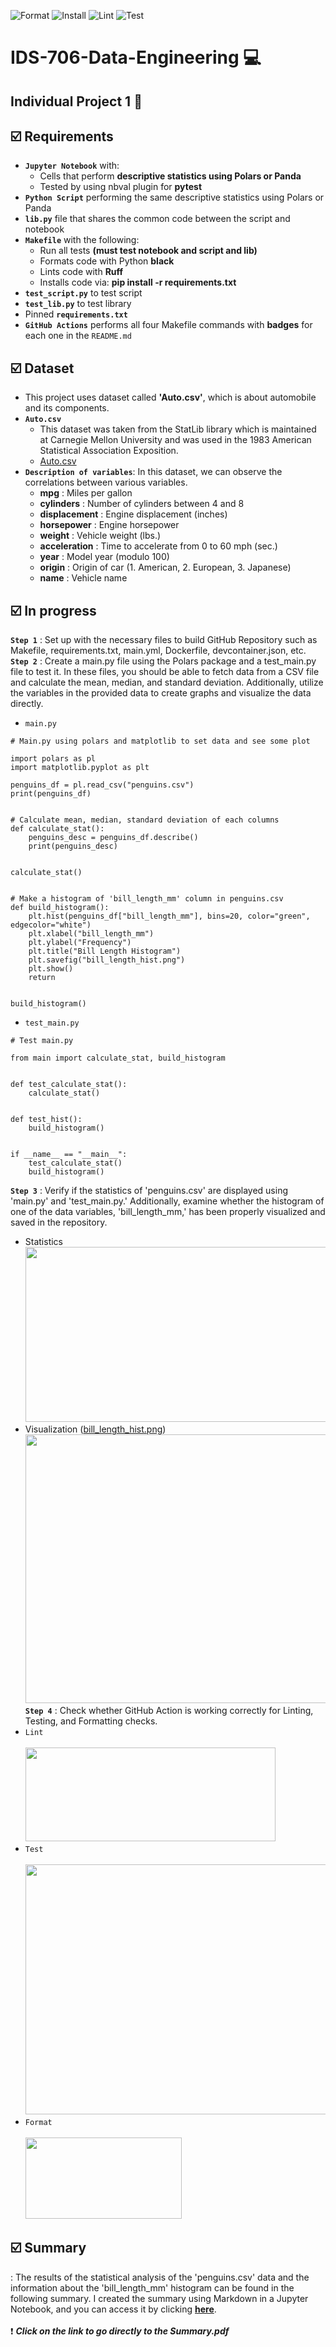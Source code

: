 ![Format](https://github.com/Suim-Park/Individual-Project-1/actions/workflows/format.yml/badge.svg) ![Install](https://github.com/Suim-Park/Individual-Project-1/actions/workflows/install.yml/badge.svg) ![Lint](https://github.com/Suim-Park/Individual-Project-1/actions/workflows/lint.yml/badge.svg) ![Test](https://github.com/Suim-Park/Individual-Project-1/actions/workflows/test.yml/badge.svg)</br>
# IDS-706-Data-Engineering :computer:

## Individual Project 1 :page_facing_up:</br> 

## :ballot_box_with_check: Requirements
* __`Jupyter Notebook`__ with:
  - Cells that perform __descriptive statistics using Polars or Panda__
  - Tested by using nbval plugin for __pytest__
*	__`Python Script`__ performing the same descriptive statistics using Polars or Panda
* __`lib.py`__ file that shares the common code between the script and notebook
* __`Makefile`__ with the following:
  - Run all tests __(must test notebook and script and lib)__
  - Formats code with Python __black__
  - Lints code with __Ruff__
  - Installs code via:  __pip install -r requirements.txt__
*	__`test_script.py`__ to test script
*	__`test_lib.py`__ to test library
*	Pinned __`requirements.txt`__
*	__`GitHub Actions`__ performs all four Makefile commands with __badges__ for each one in the `README.md`


## :ballot_box_with_check: Dataset
* This project uses dataset called __'Auto.csv'__, which is about automobile and its components.
* __`Auto.csv`__
  - This dataset was taken from the StatLib library which is maintained at Carnegie Mellon University and was used in the 1983 American Statistical Association Exposition.
  - [Auto.csv](https://github.com/suim-park/Individual-Project-1/blob/main/Auto.csv)</br>
* __`Description of variables`__: In this dataset, we can observe the correlations between various variables.</br>
  - __mpg__ : Miles per gallon
  - __cylinders__ : Number of cylinders between 4 and 8
  - __displacement__ : Engine displacement (inches)
  - __horsepower__ : Engine horsepower
  - __weight__ : Vehicle weight (lbs.)
  - __acceleration__ : Time to accelerate from 0 to 60 mph (sec.)
  - __year__ : Model year (modulo 100)
  - __origin__ : Origin of car (1. American, 2. European, 3. Japanese)
  - __name__ : Vehicle name


## :ballot_box_with_check: In progress
__`Step 1`__ : Set up with the necessary files to build GitHub Repository such as Makefile, requirements.txt, main.yml, Dockerfile, devcontainer.json, etc.</br>
__`Step 2`__ : Create a main.py file using the Polars package and a test_main.py file to test it. In these files, you should be able to fetch data from a CSV file and calculate the mean, median, and standard deviation. Additionally, utilize the variables in the provided data to create graphs and visualize the data directly.</br>
* `main.py`</br>
```
# Main.py using polars and matplotlib to set data and see some plot

import polars as pl
import matplotlib.pyplot as plt

penguins_df = pl.read_csv("penguins.csv")
print(penguins_df)


# Calculate mean, median, standard deviation of each columns
def calculate_stat():
    penguins_desc = penguins_df.describe()
    print(penguins_desc)


calculate_stat()


# Make a histogram of 'bill_length_mm' column in penguins.csv
def build_histogram():
    plt.hist(penguins_df["bill_length_mm"], bins=20, color="green", edgecolor="white")
    plt.xlabel("bill_length_mm")
    plt.ylabel("Frequency")
    plt.title("Bill Length Histogram")
    plt.savefig("bill_length_hist.png")
    plt.show()
    return


build_histogram()
```
* `test_main.py`</br>
```
# Test main.py

from main import calculate_stat, build_histogram


def test_calculate_stat():
    calculate_stat()


def test_hist():
    build_histogram()


if __name__ == "__main__":
    test_calculate_stat()
    build_histogram()
```
__`Step 3`__ : Verify if the statistics of 'penguins.csv' are displayed using 'main.py' and 'test_main.py.' Additionally, examine whether the histogram of one of the data variables, 'bill_length_mm,' has been properly visualized and saved in the repository.
* Statistics</br>
<img src="https://github.com/nogibjj/Suim-Park-Mini-Project-2/assets/143478016/f50b98f2-3923-4f27-ab2c-95cbd972ec77.png" width="600" height="280"/></br>
* Visualization ([bill_length_hist.png](https://github.com/suim-park/Mini-Project-3/blob/main/bill_length_hist.png))</br>
<img src="https://github.com/nogibjj/Suim-Park-Mini-Project-2/assets/143478016/6844bdde-92d3-47ed-9acd-7b0792954c13.png" width="600" height="430"/></br>
__`Step 4`__ : Check whether GitHub Action is working correctly for Linting, Testing, and Formatting checks.</br>
* `Lint`</br></br>
<img src="https://github.com/nogibjj/Suim-Park-Mini-Project-2/assets/143478016/93703cd5-27e8-4ace-b15b-a34717baa66d.png" width="400" height="150"/></br>
* `Test`</br></br>
<img src="https://github.com/nogibjj/Suim-Park-Mini-Project-2/assets/143478016/6d0da522-b174-4587-8751-628c101e995d.png" width="580" height="400"/></br>
* `Format`</br></br>
<img src="https://github.com/nogibjj/Suim-Park-Mini-Project-2/assets/143478016/99e24b49-b970-4249-b986-3034100e31cd.png" width="250" height="130"/></br>


## :ballot_box_with_check: Summary
  : The results of the statistical analysis of the 'penguins.csv' data and the information about the 'bill_length_mm' histogram can be found in the following summary. I created the summary using Markdown in a Jupyter Notebook, and you can access it by clicking **[here](https://github.com/suim-park/Mini-Project-3/blob/main/Summary.pdf)**.</br></br>
  :exclamation: ***Click on the link to go directly to the Summary.pdf***

